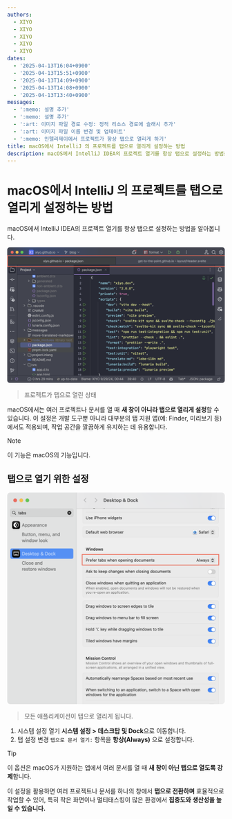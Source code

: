 ```yaml
---
authors:
  - XIYO
  - XIYO
  - XIYO
  - XIYO
  - XIYO
dates:
  - '2025-04-13T16:04+0900'
  - '2025-04-13T15:51+0900'
  - '2025-04-13T14:09+0900'
  - '2025-04-13T14:08+0900'
  - '2025-04-13T13:40+0900'
messages:
  - ':memo: 설명 추가'
  - ':memo: 설명 추가'
  - ':art: 이미지 파일 경로 수정: 정적 리소스 경로에 슬래시 추가'
  - ':art: 이미지 파일 이름 변경 및 업데이트'
  - ':memo: 인텔리제이에서 프로젝트가 항상 탭으로 열리게 하기'
title: macOS에서 IntelliJ 의 프로젝트를 탭으로 열리게 설정하는 방법
description: macOS에서 IntelliJ IDEA의 프로젝트 열기를 항상 탭으로 설정하는 방법을 알아봅니다.
---
```

# macOS에서 IntelliJ 의 프로젝트를 탭으로 열리게 설정하는 방법

macOS에서 IntelliJ IDEA의 프로젝트 열기를 항상 탭으로 설정하는 방법을 알아봅니다.

![multiple_projects_in_tabs](.assets/f242f044157db312140297d1c9971de403b0af207ef3f77f2bf74a1c300440ec5f0d02e7aea059020dfb14c19fa93f3f5dcdfe94d007a5e2c218ee9afd0f74b4.png)

> 프로젝트가 탭으로 열린 상태

macOS에서는 여러 프로젝트나 문서를 열 때 **새 창이 아니라 탭으로 열리게 설정**할 수 있습니다. 이 설정은 개발 도구뿐 아니라 대부분의 탭 지원 앱(예: Finder, 미리보기 등)에서도 적용되며, 작업 공간을 깔끔하게 유지하는 데 유용합니다.

> [!NOTE]
> 이 기능은 macOS의 기능입니다.

## 탭으로 열기 위한 설정

![always_open_tabs](.assets/b8e84f65bef3200d9888d2bc90183f76ec8c4fe129e8c0396e169265fefaffb656f2641df0f2dae9c7f59cc9c062dee44d39093993ea06acf46699d903d126cf.png)

> 모든 애플리케이션이 탭으로 열리게 됩니다.

1. 시스템 설정 열기
   **시스템 설정 > 데스크탑 및 Dock**으로 이동합니다.
2. 탭 설정 변경
   `탭으로 문서 열기:` 항목을 **항상(Always)** 으로 설정합니다.

> [!tip]
> 이 옵션은 macOS가 지원하는 앱에서 여러 문서를 열 때 **새 창이 아닌 탭으로 열도록 강제**합니다.

이 설정을 활용하면 여러 프로젝트나 문서를 하나의 창에서 **탭으로 전환하며** 효율적으로 작업할 수 있어,
특히 작은 화면이나 멀티태스킹이 많은 환경에서 **집중도와 생산성을 높일 수 있습니다.**

